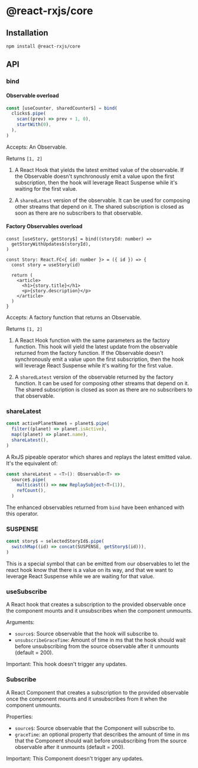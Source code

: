 # @react-rxjs/core

## Installation

    npm install @react-rxjs/core

## API

### bind

#### Observable overload

```ts
const [useCounter, sharedCounter$] = bind(
  clicks$.pipe(
    scan((prev) => prev + 1, 0),
    startWith(0),
  ),
)
```

Accepts: An Observable.

Returns `[1, 2]`

1. A React Hook that yields the latest emitted value of the observable. If the
   Observable doesn't synchronously emit a value upon the first subscription, then
   the hook will leverage React Suspense while it's waiting for the first value.

2. A `sharedLatest` version of the observable. It can be used for composing other
   streams that depend on it. The shared subscription is closed as soon as there
   are no subscribers to that observable.

#### Factory Observables overload

```tsx
const [useStory, getStory$] = bind((storyId: number) =>
  getStoryWithUpdates$(storyId),
)

const Story: React.FC<{ id: number }> = ({ id }) => {
  const story = useStory(id)

  return (
    <article>
      <h1>{story.title}</h1>
      <p>{story.description}</p>
    </article>
  )
}
```

Accepts: A factory function that returns an Observable.

Returns `[1, 2]`

1. A React Hook function with the same parameters as the factory function. This hook
   will yield the latest update from the observable returned from the factory function.
   If the Observable doesn't synchronously emit a value upon the first subscription, then
   the hook will leverage React Suspense while it's waiting for the first value.

2. A `sharedLatest` version of the observable returned by the factory function. It
   can be used for composing other streams that depend on it. The shared subscription
   is closed as soon as there are no subscribers to that observable.

### shareLatest

```ts
const activePlanetName$ = planet$.pipe(
  filter((planet) => planet.isActive),
  map((planet) => planet.name),
  shareLatest(),
)
```

A RxJS pipeable operator which shares and replays the latest emitted value. It's
the equivalent of:

```ts
const shareLatest = <T>(): Observable<T> =>
  source$.pipe(
    multicast(() => new ReplaySubject<T>(1)),
    refCount(),
  )
```

The enhanced observables returned from `bind` have been enhanced with this operator.

### SUSPENSE

```ts
const story$ = selectedStoryId$.pipe(
  switchMap((id) => concat(SUSPENSE, getStory$(id))),
)
```

This is a special symbol that can be emitted from our observables to let the react hook
know that there is a value on its way, and that we want to leverage React Suspense
while we are waiting for that value.

### useSubscribe

A React hook that creates a subscription to the provided observable once the
component mounts and it unsubscribes when the component unmounts.

Arguments:

- `source$`: Source observable that the hook will subscribe to.
- `unsubscribeGraceTime`: Amount of time in ms that the hook should wait before
  unsubscribing from the source observable after it unmounts (default = 200).

Important: This hook doesn't trigger any updates.

### Subscribe

A React Component that creates a subscription to the provided observable once
the component mounts and it unsubscribes from it when the component unmounts.

Properties:

- `source$`: Source observable that the Component will subscribe to.
- `graceTime`: an optional property that describes the amount of time in ms
  that the Component should wait before unsubscribing from the source observable
  after it unmounts (default = 200).

Important: This Component doesn't trigger any updates.
